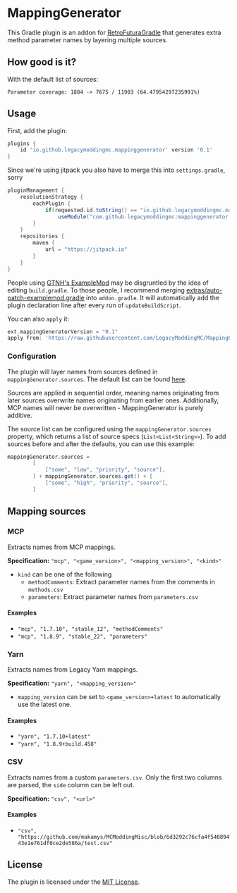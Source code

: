 # MappingGenerator

This Gradle plugin is an addon for [RetroFuturaGradle](https://github.com/GTNewHorizons/RetroFuturaGradle) that generates extra method parameter names by layering multiple sources.

## How good is it?

With the default list of sources:

```
Parameter coverage: 1884 -> 7675 / 11903 (64.47954297235991%)
```

## Usage

First, add the plugin:

```gradle
plugins {
    id 'io.github.legacymoddingmc.mappinggenerator' version '0.1'
}
```

Since we're using jitpack you also have to merge this into `settings.gradle`, sorry

```gradle
pluginManagement {
    resolutionStrategy {
        eachPlugin {
            if(requested.id.toString() == "io.github.legacymoddingmc.mappinggenerator")
                useModule("com.github.legacymoddingmc:mappinggenerator:" + requested.version)
        }
    }
    repositories {
        maven {
            url = "https://jitpack.io"
        }
    }
}
```

People using [GTNH's ExampleMod](https://github.com/GTNewHorizons/ExampleMod1.7.10) may be disgruntled by the idea of editing `build.gradle`. To those people, I recommend merging [extras/auto-patch-examplemod.gradle](extras/auto-patch-examplemod.gradle) into `addon.gradle`. It will automatically add the plugin declaration line after every run of `updateBuildScript`.

You can also `apply` it:
```gradle
ext.mappingGeneratorVersion = "0.1"
apply from: 'https://raw.githubusercontent.com/LegacyModdingMC/MappingGenerator/master/extras/auto-patch-examplemod.gradle'
```

### Configuration

The plugin will layer names from sources defined in `mappingGenerator.sources`. The default list can be found [here](src/main/java/io/github/legacymoddingmc/mappinggenerator/DefaultSources.java).

Sources are applied in sequential order, meaning names originating from later sources overwrite names originating from earlier ones. Additionally, MCP names will never be overwritten - MappingGenerator is purely additive.

The source list can be configured using the `mappingGenerator.sources` property, which returns a list of source specs (`List<List<String>>`). To add sources before and after the defaults, you can use this example:

```gradle
mappingGenerator.sources =
        [
            ["some", "low", "priority", "source"],
        ] + mappingGenerator.sources.get() + [
            ["some", "high", "priority", "source"],
        ]
```

## Mapping sources

### MCP

Extracts names from MCP mappings.

**Specification:** `"mcp", "<game_version>", "<mapping_version>", "<kind>"`

* `kind` can be one of the following
    * `methodComments`: Extract parameter names from the comments in `methods.csv`
    * `parameters`: Extract parameter names from `parameters.csv`

#### Examples
* `"mcp", "1.7.10", "stable_12", "methodComments"`
* `"mcp", "1.8.9", "stable_22", "parameters"`

### Yarn

Extracts names from Legacy Yarn mappings.

**Specification:** `"yarn", "<mapping_version>"`

* `mapping_version` can be set to `<game_version>+latest` to automatically use the latest one.

#### Examples
* `"yarn", "1.7.10+latest"`
* `"yarn", "1.8.9+build.458"`

### CSV

Extracts names from a custom `parameters.csv`. Only the first two columns are parsed, the `side` column can be left out.

**Specification:** `"csv", "<url>"`

#### Examples
* `"csv", "https://github.com/makamys/MCModdingMisc/blob/6d3292c76cfa4f54089443e1e761df0ce2de586a/test.csv"`

## License

The plugin is licensed under the [MIT License](LICENSE).
